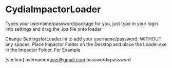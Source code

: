 # CydiaImpactorLoader

Types your username/password/package for you, just type in your login into settings and drag the .ipa file onto loader

Change SettingsforLoader.ini to add your username/password, WITHOUT any spaces.
Place Impactor Folder on the Desktop and place the Loader.exe in the Impactor Folder.
For Example

[section]
username=user@gmail.com
password=password
